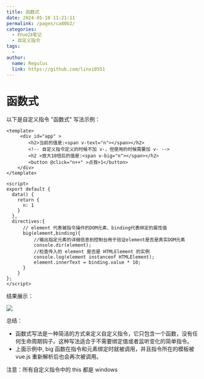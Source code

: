 ```yaml
---
title: 函数式
date: 2024-05-10 11:21:11
permalink: /pages/ca80b2/
categories:
  - 《Vue2》笔记
  - 自定义指令
tags:
  - 
author: 
  name: Regulus
  link: https://github.com/linxi0551
---
```


# 函数式
以下是自定义指令 "函数式" 写法示例：
```vue
<template>
     <div id="app" >
        <h2>当前的值是:<span v-text="n"></span></h2>
        <!-- 自定义指令定义的时候不加 v-，但使用的时候需要加 v- -->
        <h2 >放大10倍后的值是:<span v-big="n"></span></h2>
        <button @click="n++" >点我+1</button>
    </div>
</template>

<script>
export default {
  data() {
    return {
      n: 1
    }
  },
  directives:{
      // element 代表被指令操作的DOM元素、binding代表绑定的属性值
      big(element,binding){
          //输出指定元素的详细信息到控制台用于验证element是否是真实DOM元素
          console.dir(element);
          //检查传入的 element 是否是 HTMLElement 的实例
          console.log(element instanceof HTMLElement);
          element.innerText = binding.value * 10;
      }
    }
};
</script>
```

结果展示：

![](https://cdn.nlark.com/yuque/0/2024/gif/40965929/1715240625209-d300425a-6f45-478a-bf17-9bf3792c3ecd.gif#averageHue=%23f3f4fa&clientId=u7cb7d1e0-c595-4&from=paste&id=u6794bdd5&originHeight=122&originWidth=294&originalType=url&ratio=1&rotation=0&showTitle=false&status=done&style=stroke&taskId=uf9990b58-38ec-45b3-b561-fa8cc0379c0&title=)

总结：

- 函数式写法是一种简洁的方式来定义自定义指令，它只包含一个函数，没有任何生命周期钩子。这种写法适合于不需要绑定值或者监听变化的简单指令。
- 上面示例中, big 函数在指令和元素绑定时就被调用，并且指令所在的模板被 vue.js 重新解析后也会再次被调用。

注意：所有自定义指令中的 this 都是 windows